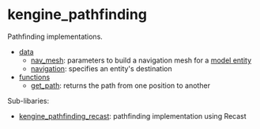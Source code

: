 # kengine_pathfinding

Pathfinding implementations.

* [data](data)
	* [nav_mesh](data/nav_mesh.md): parameters to build a navigation mesh for a [model entity](../instance/)
	* [navigation](data/navigation.md): specifies an entity's destination
* [functions](functions)
	* [get_path](functions/get_path.md): returns the path from one position to another

Sub-libaries:
* [kengine_pathfinding_recast](recast): pathfinding implementation using Recast